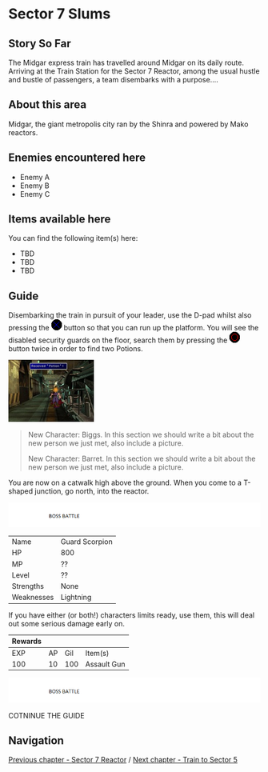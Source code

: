 #  Sector 7 Slums


## Story So Far

The Midgar express train has travelled around Midgar on its daily route. Arriving at the Train Station for the Sector 7 Reactor, among the usual hustle and bustle of passengers, a team disembarks with a purpose....

## About this area

Midgar, the giant metropolis city ran by the Shinra and powered by Mako reactors.

## Enemies encountered here

- Enemy A
- Enemy B
- Enemy C

## Items available here

You can find the following item(s) here:

- TBD
- TBD
- TBD

## Guide

Disembarking the train in pursuit of your leader, use the D-pad whilst also pressing the ![Sony Play Station Cross Button](../general-assets/sony-playstation-cross.png) button so that you can run up the platform. You will see the disabled security guards on the floor, search them by pressing the ![Sony Play Station Circle Button](../general-assets/sony-playstation-circle.png) button twice in order to find two Potions.

![Alt Text To Be Populated](../walkthrough-assets/ch01_01.jpg) 


> New Character: Biggs. 
> In this section we should write a bit about the new person we just met, also include a picture.
>
> New Character: Barret. 
> In this section we should write a bit about the new person we just met, also include a picture.

You are now on a catwalk high above the ground. When you come to a T-shaped junction, go north, into the reactor. 



![Alt Text To Be Populated](../general-assets/boss-banner.png) 

|   |   |
|---|---|
| Name  | Guard Scorpion  |
| HP  | 800  |
| MP  | ??  |
| Level  | ??  |
| Strengths  | None  |
| Weaknesses  | Lightning  |

If you have either (or both!) characters limits ready, use them, this will deal out some serious damage early on.




| Rewards  |   |   |   |
|---|---|---|---|
| EXP  | AP  | Gil  | Item(s)  |
| 100  | 10  | 100  | Assault Gun  |

![Alt Text To Be Populated](../general-assets/boss-banner.png) 

COTNINUE THE GUIDE


## Navigation
[Previous chapter - Sector 7 Reactor](/chapter-01.md) / [Next chapter - Train to Sector 5](/chapter-03.md)
